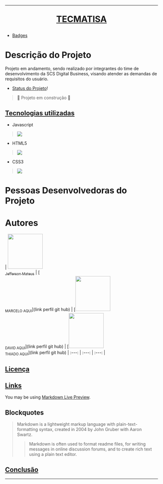 # <Hr><P align="center">[TECMATISA](#tecmatisa)</P></hr>




* [Badges](#badges)
# Descrição do Projeto

  <p>Projeto em andamento, sendo realizado por integrantes do time de desenvolvimento da SCS Digital Business, visando atender as demandas de requisitos do usuário.</p>


* [Status do Projeto](#status-do-Projeto)!
> :construction: Projeto em construção :construction:

## [Tecnologias utilizadas](#tecnologias-utilizadas)

* Javascript</br>
> <img src="https://img.shields.io/badge/JavaScript-F7DF1E?style=for-the-badge&logo=javascript&logoColor=black
	">
* HTML5</br>
> <img src="https://img.shields.io/badge/HTML-239120?style=for-the-badge&logo=html5&logoColor=white">

* CSS3 </br>
>  <img src="https://img.shields.io/badge/CSS-239120?&style=for-the-badge&logo=css3&logoColor=white">

# Pessoas Desenvolvedoras do Projeto

# Autores

| [<img src="https://avatars.githubusercontent.com/u/56659663?s=400&u=cc5cb0eee9f41048be95cc941e0e1029eb92ec33&v=4" width=115><br><sub>Jefferson Mateus</sub>](https://github.com/Jefferson-sudo) |  [<img src=""><br><sub>MARCELO AQUI</sub>](link perfil git hub) |  [<img src="" width=115><br><sub>DAVID AQUI</sub>](link perfil git hub) | [<img src="" width=115><br><sub>THIADO AQUI</sub>](link perfil git hub)
| :---: | :---: | :---: |



## [Licença](#licença)


## [Links](#links)

You may be using [Markdown Live Preview](https://markdownlivepreview.com/).

## Blockquotes

> Markdown is a lightweight markup language with plain-text-formatting syntax, created in 2004 by John Gruber with Aaron Swartz.
>
>> Markdown is often used to format readme files, for writing messages in online discussion forums, and to create rich text using a plain text editor.

## [Conclusão](#conclusão)
<hr></hr>

